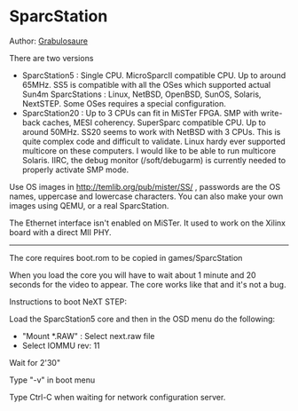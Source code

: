 # SparcStation 

Author: [Grabulosaure](https://github.com/Grabulosaure)

There are two versions
- SparcStation5 : Single CPU. MicroSparcII compatible CPU. Up to around 65MHz. SS5 is compatible with all the OSes which supported actual Sun4m SparcStations : Linux, NetBSD, OpenBSD, SunOS, Solaris, NextSTEP. Some OSes requires a special configuration.
- SparcStation20 : Up to 3 CPUs can fit in MiSTer FPGA. SMP with write-back caches, MESI coherency. SuperSparc compatible CPU. Up to around 50MHz. SS20 seems to work with NetBSD with 3 CPUs. This is quite complex code and difficult to validate. Linux hardy ever supported multicore on these computers. I would like to be able to run multicore Solaris. IIRC, the debug monitor (/soft/debugarm) is currently needed to properly activate SMP mode.

Use OS images in http://temlib.org/pub/mister/SS/ , passwords are the OS names, uppercase and lowercase characters. You can also make your own images using QEMU, or a real SparcStation.

The Ethernet interface isn't enabled on MiSTer. It used to work on the Xilinx board with a direct MII PHY.
___
The core requires boot.rom to be copied in games/SparcStation

When you load the core you will have to wait about 1 minute and 20 seconds
for the video to appear. The core works like that and it's not a bug.

Instructions to boot NeXT STEP:

Load the SparcStation5 core and then in the OSD menu do the following:
- "Mount *.RAW" : Select next.raw file
- Select IOMMU rev: 11

Wait for 2'30"

Type "-v" in boot menu

Type Ctrl-C when waiting for network configuration server.




